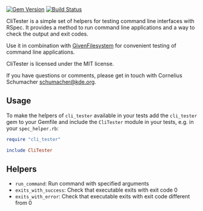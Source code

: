 [![Gem Version](https://badge.fury.io/rb/cli_tester.svg)](http://badge.fury.io/rb/cli_tester)
[![Build Status](https://travis-ci.org/cornelius/cli_tester.svg?branch=master)](https://travis-ci.org/cornelius/cli_tester)

CliTester is a simple set of helpers for testing command line interfaces with
RSpec. It provides a method to run command line applications and a way to check
the output and exit codes.

Use it in combination with
[GivenFilesystem](https://github.com/cornelius/given_filesystem) for convenient
testing of command line applications.

CliTester is licensed under the MIT license.

If you have questions or comments, please get in touch with Cornelius Schumacher
<schumacher@kde.org>.

## Usage

To make the helpers of `cli_tester` available in your tests add the `cli_tester` gem to your Gemfile and include the `CliTester` module in your tests, e.g. in your `spec_helper.rb`:

```ruby
require "cli_tester"

include CliTester
```

## Helpers

* `run_command`: Run command with specified arguments
* `exits_with_success`: Check that executable exits with exit code 0
* `exits_with_error`: Check that executable exits with exit code different from 0
